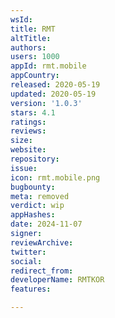 ```yaml
---
wsId: 
title: RMT
altTitle: 
authors: 
users: 1000
appId: rmt.mobile
appCountry: 
released: 2020-05-19
updated: 2020-05-19
version: '1.0.3'
stars: 4.1
ratings: 
reviews: 
size: 
website: 
repository: 
issue: 
icon: rmt.mobile.png
bugbounty: 
meta: removed
verdict: wip
appHashes: 
date: 2024-11-07
signer: 
reviewArchive: 
twitter: 
social: 
redirect_from: 
developerName: RMTKOR
features: 

---
```


